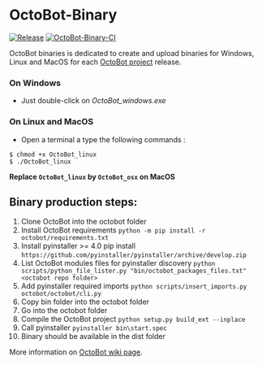 # OctoBot-Binary
[![Release](https://img.shields.io/github/downloads/Drakkar-Software/OctoBot-Binary/total.svg)](https://github.com/Drakkar-Software/OctoBot-Binary/releases)
[![OctoBot-Binary-CI](https://github.com/Drakkar-Software/OctoBot-Binary/workflows/OctoBot-Binary-CI/badge.svg)](https://github.com/Drakkar-Software/OctoBot-Binary/actions)

OctoBot binaries is dedicated to create and upload binaries for Windows, Linux and MacOS for each [OctoBot project](https://github.com/Drakkar-Software/OctoBot) release.

### On Windows
- Just double-click on *OctoBot_windows.exe*

### On Linux and MacOS
- Open a terminal a type the following commands :
```
$ chmod +x OctoBot_linux
$ ./OctoBot_linux
```

**Replace `OctoBot_linux` by `OctoBot_osx` on MacOS**

## Binary production steps:
1. Clone OctoBot into the octobot folder
2. Install OctoBot requirements  `python -m pip install -r octobot/requirements.txt`
3. Install pyinstaller >= 4.0 pip install  `https://github.com/pyinstaller/pyinstaller/archive/develop.zip`
4. List OctoBot modules files for pyinstaller discovery  `python scripts/python_file_lister.py "bin/octobot_packages_files.txt" <octobot repo folder>`
5. Add pyinstaller required imports  `python scripts/insert_imports.py octobot/octobot/cli.py`
6. Copy bin folder into the octobot folder
7. Go into the octobot folder
8. Compile the OctoBot project `python setup.py build_ext --inplace`
9. Call pyinstaller  `pyinstaller bin\start.spec`
10. Binary should be available in the dist folder

More information on [OctoBot wiki page](https://github.com/Drakkar-Software/OctoBot/wiki/Installation).
